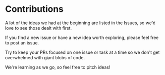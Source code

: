 # Contributions

A lot of the ideas we had at the beginning are listed in the Issues, so we'd love to see those dealt with first.

If you find a new issue or have a new idea worth exploring, please feel free to post an issue.

Try to keep your PRs focused on one issue or task at a time so we don't get overwhelmed with giant blobs of code.

We're learning as we go, so feel free to pitch ideas!
